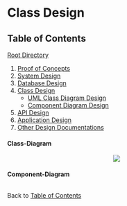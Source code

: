 # Class Design

## Table of Contents
[Root Directory](https://github.com/mmitar/capstone)
1. [Proof of Concepts](https://github.com/mmitar/capstone/tree/master/_Proof%20of%20Concept)	
2. [System Design](https://github.com/mmitar/capstone/tree/master/_System%20Design)
3. [Database Design](https://github.com/mmitar/capstone/tree/master/_Database%20Design)	
4. [Class Design](https://github.com/mmitar/capstone/tree/master/_Class%20Design)
	* [UML Class Diagram Design](#Class-Diagram)	
	* [Component Diagram Design](#Component-Diagram)
5. [API Design](https://github.com/mmitar/capstone/tree/master/_API%20Design)
6. [Application Design](https://github.com/mmitar/capstone/tree/master/_Application%20Design)
7. [Other Design Documentations](https://github.com/mmitar/capstone/tree/master/_Other)

#### Class-Diagram
<p align="center"><img src="https://github.com/mmitar/capstone/blob/master/_Class%20Design/Class%20Diagram.png"/></p>

#### Component-Diagram
<p align="center"><img src=""/></p>

Back to [Table of Contents](#Table-of-Contents)
